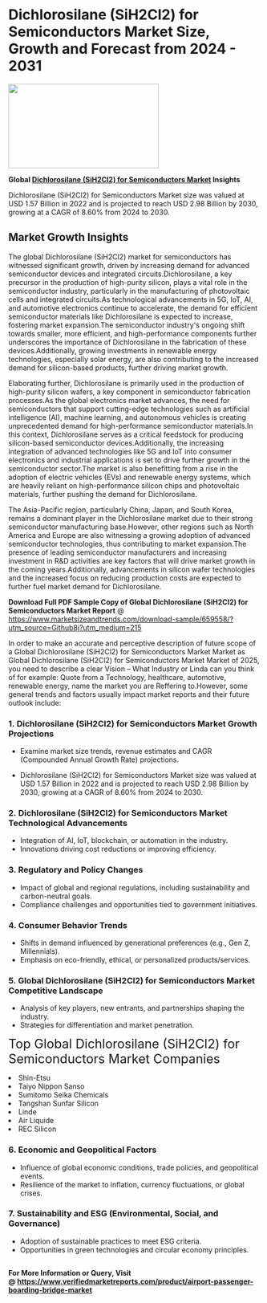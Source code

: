 <H1>Dichlorosilane (SiH2Cl2) for Semiconductors Market Size, Growth and Forecast from 2024 - 2031</H1><img class="aligncenter size-medium wp-image-584254" src="https://thirdeyenews.in/wp-content/uploads/2024/09/Global-Market-Research-300x168.jpeg" alt="" width="300" height="168" /><p><strong>Global&nbsp;<a href="https://www.marketsizeandtrends.com/download-sample/659558/?utm_source=Github8j?utm_medium=215">Dichlorosilane (SiH2Cl2) for Semiconductors Market</a> Insights</strong></p><p>Dichlorosilane (SiH2Cl2) for Semiconductors Market size was valued at USD 1.57 Billion in 2022 and is projected to reach USD 2.98 Billion by 2030, growing at a CAGR of 8.60% from 2024 to 2030.</p><p><h2>Market Growth Insights</h2> <p>The global Dichlorosilane (SiH2Cl2) market for semiconductors has witnessed significant growth, driven by increasing demand for advanced semiconductor devices and integrated circuits.Dichlorosilane, a key precursor in the production of high-purity silicon, plays a vital role in the semiconductor industry, particularly in the manufacturing of photovoltaic cells and integrated circuits.As technological advancements in 5G, IoT, AI, and automotive electronics continue to accelerate, the demand for efficient semiconductor materials like Dichlorosilane is expected to increase, fostering market expansion.The semiconductor industry's ongoing shift towards smaller, more efficient, and high-performance components further underscores the importance of Dichlorosilane in the fabrication of these devices.Additionally, growing investments in renewable energy technologies, especially solar energy, are also contributing to the increased demand for silicon-based products, further driving market growth.</p> <p>Elaborating further, Dichlorosilane is primarily used in the production of high-purity silicon wafers, a key component in semiconductor fabrication processes.As the global electronics market advances, the need for semiconductors that support cutting-edge technologies such as artificial intelligence (AI), machine learning, and autonomous vehicles is creating unprecedented demand for high-performance semiconductor materials.In this context, Dichlorosilane serves as a critical feedstock for producing silicon-based semiconductor devices.Additionally, the increasing integration of advanced technologies like 5G and IoT into consumer electronics and industrial applications is set to drive further growth in the semiconductor sector.The market is also benefitting from a rise in the adoption of electric vehicles (EVs) and renewable energy systems, which are heavily reliant on high-performance silicon chips and photovoltaic materials, further pushing the demand for Dichlorosilane.</p> <p>The Asia-Pacific region, particularly China, Japan, and South Korea, remains a dominant player in the Dichlorosilane market due to their strong semiconductor manufacturing base.However, other regions such as North America and Europe are also witnessing a growing adoption of advanced semiconductor technologies, thus contributing to market expansion.The presence of leading semiconductor manufacturers and increasing investment in R&D activities are key factors that will drive market growth in the coming years.Additionally, advancements in silicon wafer technologies and the increased focus on reducing production costs are expected to further fuel market demand for Dichlorosilane.</p> <p><span class=""><strong>Download Full PDF Sample Copy of Global Dichlorosilane (SiH2Cl2) for Semiconductors Market Report</strong> @ <a href="https://www.marketsizeandtrends.com/download-sample/659558/?utm_source=Github8j?utm_medium=215" target="_blank">https://www.marketsizeandtrends.com/download-sample/659558/?utm_source=Github8j?utm_medium=215</a></span></p><p>In order to make an accurate and perceptive description of future scope of a Global&nbsp;Dichlorosilane (SiH2Cl2) for Semiconductors Market Market as Global&nbsp;Dichlorosilane (SiH2Cl2) for Semiconductors Market Market of 2025, you need to describe a clear Vision &ndash; What Industry or Linda can you think of for example: Quote from a Technology, healthcare, automotive, renewable energy, name the market you are Reffering to.However, some general trends and factors usually impact market reports and their future outlook include:</p><h3>1.&nbsp;<strong>Dichlorosilane (SiH2Cl2) for Semiconductors Market Growth Projections</strong></h3><ul><li>Examine market size trends, revenue estimates and CAGR (Compounded Annual Growth Rate) projections.</li><li><p>Dichlorosilane (SiH2Cl2) for Semiconductors Market size was valued at USD 1.57 Billion in 2022 and is projected to reach USD 2.98 Billion by 2030, growing at a CAGR of 8.60% from 2024 to 2030.</p></li></ul><h3>2.&nbsp;<strong>Dichlorosilane (SiH2Cl2) for Semiconductors Market Technological Advancements</strong></h3><ul><li>Integration of AI, IoT, blockchain, or automation in the industry.</li><li>Innovations driving cost reductions or improving efficiency.</li></ul><h3>3.&nbsp;<strong>Regulatory and Policy Changes</strong></h3><ul><li>Impact of global and regional regulations, including sustainability and carbon-neutral goals.</li><li>Compliance challenges and opportunities tied to government initiatives.</li></ul><h3>4.&nbsp;<strong>Consumer Behavior Trends</strong></h3><ul><li>Shifts in demand influenced by generational preferences (e.g., Gen Z, Millennials).</li><li>Emphasis on eco-friendly, ethical, or personalized products/services.</li></ul><h3>5.&nbsp;<strong>Global Dichlorosilane (SiH2Cl2) for Semiconductors Market Competitive Landscape</strong></h3><ul><li>Analysis of key players, new entrants, and partnerships shaping the industry.</li><li>Strategies for differentiation and market penetration.</li></ul><p data-pm-slice="1 1 []"><span style="color: inherit; font-family: inherit; font-size: 25px;">Top Global Dichlorosilane (SiH2Cl2) for Semiconductors Market Companies</span></p><div class="" data-test-id=""><p><li>Shin-Etsu</li><li> Taiyo Nippon Sanso</li><li> Sumitomo Seika Chemicals</li><li> Tangshan Sunfar Silicon</li><li> Linde</li><li> Air Liquide</li><li> REC Silicon</li></p></div><h3>6.&nbsp;<strong>Economic and Geopolitical Factors</strong></h3><ul><li>Influence of global economic conditions, trade policies, and geopolitical events.</li><li>Resilience of the market to inflation, currency fluctuations, or global crises.</li></ul><h3>7.&nbsp;<strong>Sustainability and ESG (Environmental, Social, and Governance)</strong></h3><ul><li>Adoption of sustainable practices to meet ESG criteria.</li><li>Opportunities in green technologies and circular economy principles.</li></ul><h2><strong style="font-size: 14px;">For More Information or Query, Visit @&nbsp;</strong><a style="background-color: #ffffff; font-size: 14px;" href="https://www.marketsizeandtrends.com/report/dichlorosilane-sih2cl2-for-semiconductors-market/" target="_blank">https://www.verifiedmarketreports.com/product/airport-passenger-boarding-bridge-market</a></h2>